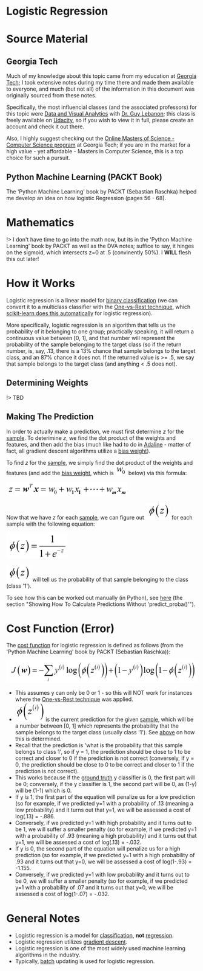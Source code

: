 # Logistic Regression

# Source Material

## Georgia Tech

Much of my knowledge about this topic came from my education at [Georgia Tech](http://www.omscs.gatech.edu/); I took extensive notes during my time there and made them available to everyone, and much (but not all) of the information in this document was originally sourced from these notes.

Specifically, the most influencial classes (and the associated professors) for this topic were [Data and Visual Analytics](http://www.omscs.gatech.edu/cse-6242-data-visual-analytics) with [Dr. Guy Lebanon](https://www.linkedin.com/in/guylebanon/); this class is freely available on [Udacity](https://www.udacity.com/), so if you wish to view it in full, please create an account and check it out there.

Also, I highly suggest checking out the [Online Masters of Science - Computer Science program](http://www.omscs.gatech.edu/) at Georgia Tech; if you are in the market for a high value - yet affordable - Masters in Computer Science, this is a top choice for such a pursuit.

## Python Machine Learning (PACKT Book)

The 'Python Machine Learning' book by PACKT (Sebastian Raschka) helped me develop an idea on how logistic Regression (pages 56 - 68).

# Mathematics 

!> I don't have time to go into the math now, but its in the 'Python Machine Learning' book by PACKT as well as the DVA notes; suffice to say, it hinges on the sigmoid, which intersects z=0 at .5 (convinently 50%). I **WILL** flesh this out later!

# How it Works

Logistic regression is a linear model for [binary classification](learn_to_code/machine_learning/ml_key_terms?id=binary-classification) (we can convert it to a multiclass classifier with the [One-vs-Rest technique](learn_to_code/machine_learning/machine_learning?id=one-vs-rest-ovr), which [scikit-learn does this automatically](learn_to_code/python/scipy/machine_learning_in_python?id=scikit-learn-one-vs-rest) for logistic regression).

More specifically, logistic regression is an algorithm that tells us the probability of it belonging to one group; practically speaking, it will return a continuous value between \[0, 1\], and that number will represent the probability of the sample belonging to the target class (so if the return number, is, say, .13, there is a 13% chance that sample belongs to the target class, and an 87% chance it does not. If the returned value is >= .5, we say that sample belongs to the target class (and anything < .5 does not).

## Determining Weights

!> TBD

## Making The Prediction

In order to actually make a prediction, we must first determine _z_ for the [sample](learn_to_code/machine_learning/ml_key_terms?id=sample). To deterimine _z_, we find the dot product of the weights and features, and then add the bias (much like had to do in [Adaline](learn_to_code/machine_learning/adaline) - matter of fact, all gradient descent algorithms utilize a [bias weight](learn_to_code/machine_learning/ml_key_terms?id=bias-weight)).

To find _z_ for the [sample](learn_to_code/machine_learning/ml_key_terms?id=sample), we simply find the dot product of the weights and features (and add the [bias weight](learn_to_code/machine_learning/ml_key_terms?id=bias-weight), which is ![logistic_regression_bias_weight](images/logistic_regression_bias_weight.png) below) via this formula:


![logistic_regression_finding_z](images/logistic_regression_finding_z.png)

Now that we have _z_ for each [sample](learn_to_code/machine_learning/ml_key_terms?id=sample), we can figure out ![logistic_regression_phi_z](images/logistic_regression_phi_z.png) for each sample with the following equation:

![logistic_regression_phi_of_z](images/logistic_regression_phi_of_z.png)

![logistic_regression_phi_z](images/logistic_regression_phi_z.png) will tell us the probability of that sample belonging to the class (class '1').

To see how this can be worked out manually (in Python), see [here](learn_to_code/python/scipy/machine_learning_in_python?id=scikit-learn-logistic-regression) (the section "Showing How To Calculate Predictions Without 'predict_proba()'").

# Cost Function (Error)

The [cost function](learn_to_code/machine_learning/ml_key_terms?id=cost-function) for logistic regression is defined as follows (from the 'Python Machine Learning' book by PACKT (Sebastian Raschka)): 

![logistic_regression_cost_function](images/logistic_regression_cost_function.png)
* This assumes y can only be 0 or 1 - so this will NOT work for instances where the [One-vs-Rest technique](learn_to_code/machine_learning/machine_learning?id=one-vs-rest-ovr) was applied.
* ![phi_z](images/logistic_regression_phi_z_sub_i.png) is the current prediction for the given [sample](learn_to_code/machine_learning/ml_key_terms?id=sample), which will be a number between \[0, 1\] which represents the probability that the sample belongs to the target class (usually class '1'). See [above](learn_to_code/machine_learning/logistic_regression?id=making-the-prediction) on how this is determined.
 * Recall that the prediction is 'what is the probability that this sample belongs to class 1', so if y = 1, the prediction should be close to 1 to be correct and closer to 0 if the prediction is not correct (conversely, if y = 0, the prediction should be close to 0 to be correct and closer to 1 if the prediction is not correct).
* This works because if the [ground truth](learn_to_code/machine_learning/ml_key_terms?id=ground-truth) y classifier is 0, the first part will be 0; conversely, if the y classifier is 1, the second part will be 0, as (1-y) will be (1-1) which is 0.
* If y _is_ 1, the first part of the equation will penalize us for a low prediction (so for example, if we predicted y=1 with a probability of .13 (meaning a low probability) and it turns out that y=1, we will be assessed a cost of log(.13) = -.886.
 * Conversely, if we predicted y=1 with high probability and it turns out to be 1, we will suffer a smaller penalty (so for example, if we predicted y=1 with a probability of .93 (meaning a high probability) and it turns out that y=1, we will be assessed a cost of log(.13) = -.032.
* If y _is_ 0, the second part of the equation will penalize us for a high prediction (so for example, if we predicted y=1 with a high probability of .93 and it turns out that y=0, we will be assessed a cost of log(1-.93) = -1.155.
 * Conversely, if we predicted y=1 with low probability and it turns out to be 0, we will suffer a smaller penalty (so for example, if we predicted y=1 with a probability of .07 and it turns out that y=0, we will be assessed a cost of log(1-.07) = -.032. 

# General Notes

* Logistic regression is a model for [classification](learn_to_code/machine_learning/machine_learning?id=classification), **not** [regression](learn_to_code/machine_learning/machine_learning?id=regression).
* Logistic regression utilizes [gradient descent](learn_to_code/machine_learning/machine_learning?id=gradient-descent).
* Logistic regression is one of the most widely used machine learning algorithms in the industry.
* Typically, [batch](learn_to_code/machine_learning/ml_key_terms?id=batch) updating is used for logistic regression.

